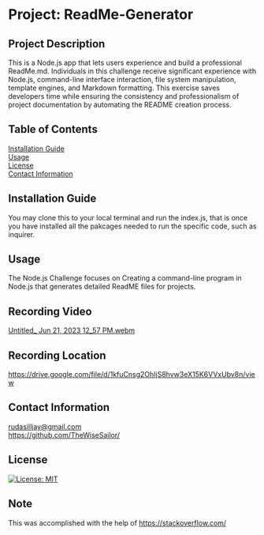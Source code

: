 
  # Project: ReadMe-Generator
  ## Project Description 
  This is a Node.js app that lets users experience and build a professional ReadMe.md. Individuals in this challenge receive significant experience with Node.js, command-line interface interaction, file system manipulation, template engines, and Markdown formatting. This exercise saves developers time while ensuring the consistency and professionalism of project documentation by automating the README creation process. 
  ## Table of Contents 
   [Installation Guide](#installation-guide) <br>
   [Usage](#usage) <br>
   [License ](#license)  <br>
   [Contact Information](#Contact-Information) <br>

  ## Installation Guide 
  You may clone this to your local terminal and run the index.js, that is once you have installed all the pakcages needed to run the specific code, such as inquirer.

  ## Usage 
  The Node.js Challenge focuses on Creating a command-line program in Node.js that generates detailed ReadME files for projects. <br>
## Recording Video
[Untitled_ Jun 21, 2023 12_57 PM.webm](https://github.com/TheWiseSailor/ReadME-Generator/assets/68026214/f2ef624b-cb42-4846-813d-85c49dd1aaa5)

## Recording Location
https://drive.google.com/file/d/1kfuCnsg2OhIjS8hvw3eX15K6VVxUbv8n/view 


  ## Contact Information 
  rudasilljay@gmail.com  
 https://github.com/TheWiseSailor/

 ## License

 [![License: MIT](https://img.shields.io/badge/License-MIT-yellow.svg)](https://opensource.org/licenses/MIT) 

 ## Note 
 This was accomplished with the help of https://stackoverflow.com/
  
